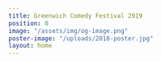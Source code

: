 ```yaml
---
title: Greenwich Comedy Festival 2019
position: 0
image: "/assets/img/og-image.png"
poster-image: "/uploads/2018-poster.jpg"
layout: home
---
```


